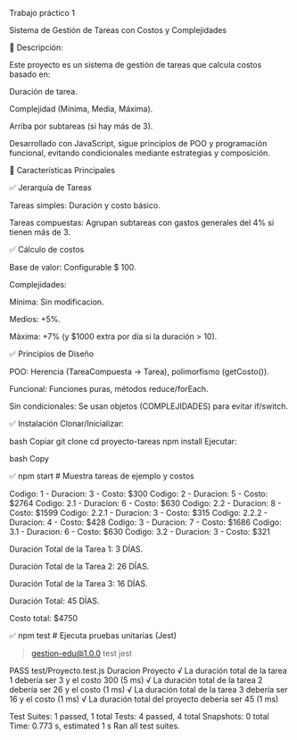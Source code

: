 Trabajo práctico 1

Sistema de Gestión de Tareas con Costos y Complejidades

📌 Descripción:

Este proyecto es un sistema de gestión de tareas que calcula costos basado en:

Duración de tarea.

Complejidad (Mínima, Media, Máxima).

Arriba por subtareas (si hay más de 3).

Desarrollado con JavaScript, sigue principios de POO y programación funcional, evitando condicionales mediante estrategias y composición.

🚀 Características Principales 

✅ Jerarquía de Tareas

Tareas simples: Duración y costo básico.

Tareas compuestas: Agrupan subtareas con gastos generales del 4% si tienen más de 3.

✅ Cálculo de costos

Base de valor: Configurable $ 100.

Complejidades:

Mínima: Sin modificacion.

Medios: +5%.

Máxima: +7% (y $1000 extra por día si la duración > 10).

✅ Principios de Diseño

POO: Herencia (TareaCompuesta → Tarea), polimorfismo (getCosto()).

Funcional: Funciones puras, métodos reduce/forEach.

Sin condicionales: Se usan objetos (COMPLEJIDADES) para evitar if/switch.

✅ Instalación Clonar/Inicializar:

bash Copiar git clone cd proyecto-tareas npm install Ejecutar:

bash Copy 

✅ npm start # Muestra tareas de ejemplo y costos

Codigo: 1 - Duracion: 3 - Costo: $300 
Codigo: 2 - Duracion: 5 - Costo: $2764 
Codigo: 2.1 - Duracion: 6 - Costo: $630
Codigo: 2.2 - Duracion: 8 - Costo: $1599
Codigo: 2.2.1 - Duracion: 3 - Costo: $315
Codigo: 2.2.2 - Duracion: 4 - Costo: $428
Codigo: 3 - Duracion: 7 - Costo: $1686
Codigo: 3.1 - Duracion: 6 - Costo: $630
Codigo: 3.2 - Duracion: 3 - Costo: $321

Duración Total de la Tarea 1: 3 DÍAS.

Duración Total de la Tarea 2: 26 DÍAS.

Duración Total de la Tarea 3: 16 DÍAS.

Duración Total: 45 DÍAS.

Costo total: $4750

✅ npm test # Ejecuta pruebas unitarias (Jest) 

> gestion-edu@1.0.0 test
> jest

 PASS  test/Proyecto.test.js
  Duracion Proyecto
    √ La duración total de la tarea 1 debería ser 3 y el costo 300 (5 ms)
    √ La duración total de la tarea 2 debería ser 26 y el costo  (1 ms)
    √ La duración total de la tarea 3 debería ser 16 y el costo  (1 ms)
    √ La duración total del proyecto debería ser 45 (1 ms)

Test Suites: 1 passed, 1 total
Tests:       4 passed, 4 total
Snapshots:   0 total
Time:        0.773 s, estimated 1 s
Ran all test suites.